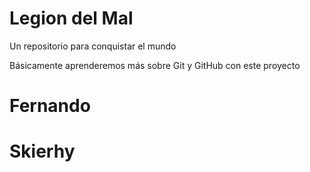 # Legion del Mal

Un repositorio para conquistar el mundo

Básicamente aprenderemos más sobre Git y GitHub con este proyecto

# Fernando

# Skierhy
